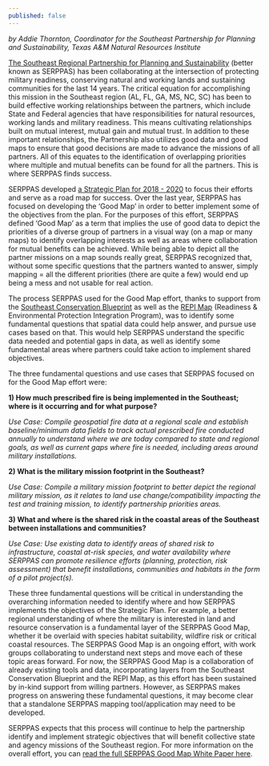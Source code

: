 ```yaml
---
published: false
---
```

_by Addie Thornton, Coordinator for the Southeast Partnership for Planning and Sustainability, Texas A&M Natural Resources Institute_

[The Southeast Regional Partnership for Planning and Sustainability](http://serppas.org/) (better known as SERPPAS) has been collaborating at the intersection of protecting military readiness, conserving natural and working lands and sustaining communities for the last 14 years. The critical equation for accomplishing this mission in the Southeast region (AL, FL, GA, MS, NC, SC) has been to build effective working relationships between the partners, which include State and Federal agencies that have responsibilities for natural resources, working lands and military readiness. This means cultivating relationships built on mutual interest, mutual gain and mutual trust. In addition to these important relationships, the Partnership also utilizes good data and good maps to ensure that good decisions are made to advance the missions of all partners. All of this equates to the identification of overlapping priorities where multiple and mutual benefits can be found for all the partners. This is where SERPPAS finds success.

SERPPAS developed [a Strategic Plan for 2018 - 2020](https://serppas.org/media/2658/2018-20_serppas_strategic-plan_062718_85x11_final.pdf) to focus their efforts and serve as a road map for success. Over the last year, SERPPAS has focused on developing the ‘Good Map’ in order to better implement some of the objectives from the plan. For the purposes of this effort, SERPPAS defined ‘Good Map’ as a term that implies the use of good data to depict the priorities of a diverse group of partners in a visual way (on a map or many maps) to identify overlapping interests as well as areas where collaboration for mutual benefits can be achieved. While being able to depict all the partner missions on a map sounds really great, SERPPAS recognized that, without some specific questions that the partners wanted to answer, simply mapping = all the different priorities (there are quite a few) would end up being a mess and not usable for real action. 

The process SERPPAS used for the Good Map effort, thanks to support from the [Southeast Conservation Blueprint](http://secassoutheast.org/blueprint) as well as the [REPI Map](https://repimap.org/) (Readiness & Environmental Protection Integration Program), was to identify some fundamental questions that spatial data could help answer, and pursue use cases based on that. This would help SERPPAS understand the specific data needed and potential gaps in data, as well as identify some fundamental areas where partners could take action to implement shared objectives. 

The three fundamental questions and use cases that SERPPAS focused on for the Good Map effort were: 

**1) How much prescribed fire is being implemented in the Southeast; where is it occurring and for what purpose?**

_Use Case: Compile geospatial fire data at a regional scale and establish baseline/minimum data fields to track actual prescribed fire conducted annually to understand where we are today compared to state and regional goals, as well as current gaps where fire is needed, including areas around military installations._

**2) What is the military mission footprint in the Southeast?**
	
_Use Case: Compile a military mission footprint to better depict the regional military mission, as it relates to land use change/compatibility impacting the test and training mission, to identify partnership priorities areas._

**3) What and where is the shared risk in the coastal areas of the Southeast between installations and communities?**

_Use Case: Use existing data to identify areas of shared risk to infrastructure, coastal at-risk species, and water availability where SERPPAS can promote resilience efforts (planning, protection, risk assessment) that benefit installations, communities and habitats in the form of a pilot project(s)._

These three fundamental questions will be critical in understanding the overarching information needed to identify where and how SERPPAS implements the objectives of the Strategic Plan. For example, a better regional understanding of where the military is interested in land and resource conservation is a fundamental layer of the SERPPAS Good Map, whether it be overlaid with species habitat suitability, wildfire risk or critical coastal resources. The SERPPAS Good Map is an ongoing effort, with work groups collaborating to understand next steps and move each of these topic areas forward. For now, the SERPPAS Good Map is a collaboration of already existing tools and data, incorporating layers from the Southeast Conservation Blueprint and the REPI Map, as this effort has been sustained by in-kind support from willing partners. However, as SERPPAS makes progress on answering these fundamental questions, it may become clear that a standalone SERPPAS mapping tool/application may need to be developed. 

SERPPAS expects that this process will continue to help the partnership identify and implement strategic objectives that will benefit collective state and agency missions of the Southeast region. For more information on the overall effort, you can [read the full SERPPAS Good Map White Paper here](https://serppas.org/media/2729/the-serppas-good-map_white-paper_last-edit_3-27-2019.pdf).
